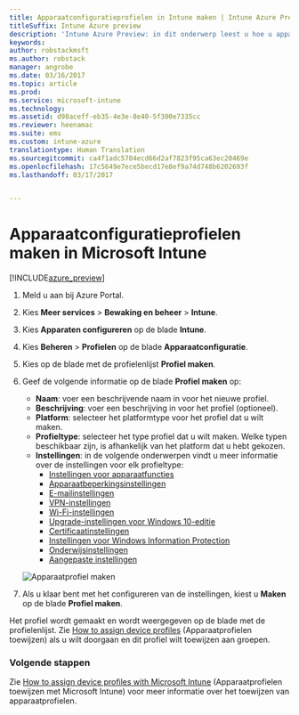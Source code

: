 ```yaml
---
title: Apparaatconfiguratieprofielen in Intune maken | Intune Azure Preview
titleSuffix: Intune Azure preview
description: 'Intune Azure Preview: in dit onderwerp leest u hoe u apparaatconfiguratieprofielen in Intune kunt maken.'
keywords: 
author: robstackmsft
ms.author: robstack
manager: angrobe
ms.date: 03/16/2017
ms.topic: article
ms.prod: 
ms.service: microsoft-intune
ms.technology: 
ms.assetid: d98aceff-eb35-4e3e-8e40-5f300e7335cc
ms.reviewer: heenamac
ms.suite: ems
ms.custom: intune-azure
translationtype: Human Translation
ms.sourcegitcommit: ca4f1adc5704ecd66d2af7823f95ca63ec20469e
ms.openlocfilehash: 17c5649e7ece5becd17e8ef9a74d748b6202693f
ms.lasthandoff: 03/17/2017


---
```


# <a name="how-to-create-device-configuration-profiles-in-microsoft-intune"></a>Apparaatconfiguratieprofielen maken in Microsoft Intune

[!INCLUDE[azure_preview](../includes/azure_preview.md)]


1. Meld u aan bij Azure Portal.
2. Kies **Meer services** > **Bewaking en beheer** > **Intune**.
3. Kies **Apparaten configureren** op de blade **Intune**.
2. Kies **Beheren** > **Profielen** op de blade **Apparaatconfiguratie**.
2. Kies op de blade met de profielenlijst **Profiel maken**.
3. Geef de volgende informatie op de blade **Profiel maken** op:
    - **Naam**: voer een beschrijvende naam in voor het nieuwe profiel.
    - **Beschrijving**: voer een beschrijving in voor het profiel (optioneel).
    - **Platform**: selecteer het platformtype voor het profiel dat u wilt maken.
    - **Profieltype**: selecteer het type profiel dat u wilt maken. Welke typen beschikbaar zijn, is afhankelijk van het platform dat u hebt gekozen.
    - **Instellingen**: in de volgende onderwerpen vindt u meer informatie over de instellingen voor elk profieltype:
        -  [Instellingen voor apparaatfuncties](/intune-azure/configure-devices/how-to-configure-device-features)
        -  [Apparaatbeperkingsinstellingen](/intune-azure/configure-devices/how-to-configure-device-restrictions)
        -  [E-mailinstellingen](/intune-azure/configure-devices/how-to-configure-email-settings)
        -  [VPN-instellingen](/intune-azure/configure-devices/how-to-configure-vpn-settings)
        -  [Wi-Fi-instellingen](/intune-azure/configure-devices/how-to-configure-wi-fi-settings)
        -  [Upgrade-instellingen voor Windows 10-editie](/intune-azure/configure-devices/how-to-configure-windows-10-edition-upgrade)
        -  [Certificaatinstellingen](/intune-azure/configure-devices/how-to-configure-certificates)
        -  [Instellingen voor Windows Information Protection](/intune-azure/configure-devices/how-to-configure-windows-information-protection)
        -  [Onderwijsinstellingen](/intune-azure/configure-devices/how-to-configure-education-settings)
        -  [Aangepaste instellingen](/intune-azure/configure-devices/how-to-configure-custom-settings)

    ![Apparaatprofiel maken](./media/create-device-profile.png)
4. Als u klaar bent met het configureren van de instellingen, kiest u **Maken** op de blade **Profiel maken**.

Het profiel wordt gemaakt en wordt weergegeven op de blade met de profielenlijst.
Zie [How to assign device profiles](how-to-assign-device-profiles.md) (Apparaatprofielen toewijzen) als u wilt doorgaan en dit profiel wilt toewijzen aan groepen.


### <a name="next-steps"></a>Volgende stappen
Zie [How to assign device profiles with Microsoft Intune](/intune-azure/configure-devices/how-to-assign-device-profiles) (Apparaatprofielen toewijzen met Microsoft Intune) voor meer informatie over het toewijzen van apparaatprofielen.

